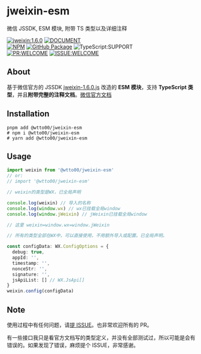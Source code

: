 # jweixin-esm

微信 JSSDK, ESM 模块, 附带 TS 类型以及详细注释

[![jweixin:1.6.0](https://img.shields.io/badge/jweixin.js-1.6.0-blue?style=flat-square&logo=WeChat)](http://res.wx.qq.com/open/js/jweixin-1.6.0.js) [![DOCUMENT](https://img.shields.io/badge/GO%20TO-DOCUMENT-blue?style=flat-square&logo=WeChat)](https://developers.weixin.qq.com/doc/offiaccount/OA_Web_Apps/JS-SDK.html)  
[![NPM](https://flat.badgen.net/npm/v/@wtto00/jweixin-esm?icon=npm)](https://www.npmjs.com/package/@wtto00/jweixin-esm) [![GitHub Package](https://img.shields.io/github/package-json/v/wtto00/jweixin-esm?style=flat-square&logo=github&label=package)](https://github.com/wtto00/jweixin-esm/pkgs/npm/jweixin-esm) ![TypeScript:SUPPORT](https://img.shields.io/badge/TypeScript-SUPPORT-blue?style=flat-square)  
[![PR:WELCOME](https://img.shields.io/badge/PR-WELCOME-blue?style=flat-square)](https://github.com/wtto00/jweixin-esm/pulls) [![ISSUE:WELCOME](https://img.shields.io/badge/ISSUE-WELCOME-blue?style=flat-square)](https://github.com/wtto00/jweixin-esm/issues)

## About

基于微信官方的 JSSDK [jweixin-1.6.0.js](http://res.wx.qq.com/open/js/jweixin-1.6.0.js) 改造的 **ESM 模块**，支持 **TypeScript 类型**，并且**附带完整的注释文档**。[微信官方文档](https://developers.weixin.qq.com/doc/offiaccount/OA_Web_Apps/JS-SDK.html)

## Installation

```shell
pnpm add @wtto00/jweixin-esm
# npm i @wtto00/jweixin-esm
# yarn add @wtto00/jweixin-esm
```

## Usage

```typescript
import weixin from '@wtto00/jweixin-esm'
// or:
// import '@wtto00/jweixin-esm'

// weixin的类型是WX，已全局声明

console.log(weixin) // 导入的名称
console.log(window.wx) // wx已挂载全局window
console.log(window.jWeixin) // jWeixin已挂载全局window

// 这里 weixin=window.wx=window.jWeixin

// 所有的类型全部在WX中，可以直接使用，不用额外导入或配置。已全局声明。

const configData: WX.ConfigOptions = {
  debug: true,
  appId: '',
  timestamp: '',
  nonceStr: '',
  signature: '',
  jsApiList: [] // WX.JsApi[]
}
weixin.config(configData)
```

## Note

使用过程中有任何问题，请[提 ISSUE](https://github.com/wtto00/jweixin-esm/issues/new/choose)。也非常欢迎所有的 PR。

有一些接口我只是看官方文档写的类型定义，并没有全部测试过，所以可能是会有错误的。如果发现了错误，麻烦提个 ISSUE，非常感谢。
